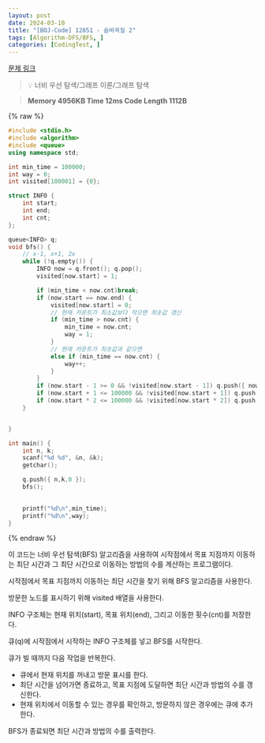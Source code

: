 ```yaml
---
layout: post
date: 2024-03-10
title: "[BOJ-Code] 12851 - 숨바꼭질 2"
tags: [Algorithm-DFS/BFS, ]
categories: [CodingTest, ]
---
```



[문제 링크](https://www.acmicpc.net/problem/12851)


> 💡 너비 우선 탐색/그래프 이론/그래프 탐색


> **Memory   4956KB                                   Time   12ms                               Code Length   1112B**



{% raw %}
```c++
#include <stdio.h>
#include <algorithm>
#include <queue>
using namespace std;

int min_time = 100000;
int way = 0;
int visited[100001] = {0};

struct INFO {
	int start;
	int end;
	int cnt;
};

queue<INFO> q;
void bfs() {
	// x-1, x+1, 2x
	while (!q.empty()) {
		INFO now = q.front(); q.pop();
		visited[now.start] = 1;

		if (min_time < now.cnt)break;
		if (now.start == now.end) {
			visited[now.start] = 0;
			// 현재 카운트가 최소값보다 작으면 최솟값 갱신
			if (min_time > now.cnt) {
				min_time = now.cnt;
				way = 1;
			}
			// 현재 카운트가 최솟값과 같으면
			else if (min_time == now.cnt) {
				way++;
			}
		}
		if (now.start - 1 >= 0 && !visited[now.start - 1]) q.push({ now.start - 1,now.end,now.cnt + 1 });
		if (now.start + 1 <= 100000 && !visited[now.start + 1]) q.push({ now.start + 1,now.end,now.cnt + 1 });
		if (now.start * 2 <= 100000 && !visited[now.start * 2]) q.push({ now.start * 2,now.end,now.cnt + 1 });
	}


}

int main() {
	int n, k;
	scanf("%d %d", &n, &k);
	getchar();

	q.push({ n,k,0 });
	bfs();
	

	printf("%d\n",min_time);
	printf("%d\n",way);
}
```
{% endraw %}



이 코드는 너비 우선 탐색(BFS) 알고리즘을 사용하여 시작점에서 목표 지점까지 이동하는 최단 시간과 그 최단 시간으로 이동하는 방법의 수를 계산하는 프로그램이다.

시작점에서 목표 지점까지 이동하는 최단 시간을 찾기 위해 BFS 알고리즘을 사용한다.

방문한 노드를 표시하기 위해 visited 배열을 사용한다.

INFO 구조체는 현재 위치(start), 목표 위치(end), 그리고 이동한 횟수(cnt)를 저장한다.

큐(q)에 시작점에서 시작하는 INFO 구조체를 넣고 BFS를 시작한다.

큐가 빌 때까지 다음 작업을 반복한다.
- 큐에서 현재 위치를 꺼내고 방문 표시를 한다.
- 최단 시간을 넘어가면 종료하고, 목표 지점에 도달하면 최단 시간과 방법의 수를 갱신한다.
- 현재 위치에서 이동할 수 있는 경우를 확인하고, 방문하지 않은 경우에는 큐에 추가한다.

BFS가 종료되면 최단 시간과 방법의 수를 출력한다.

